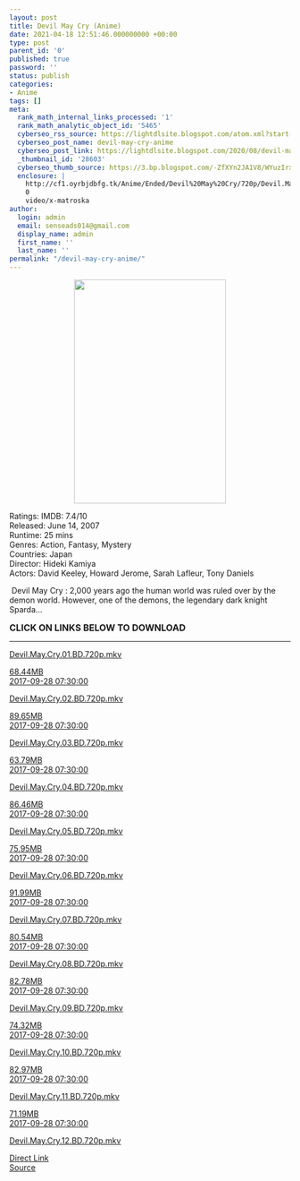 ```yaml
---
layout: post
title: Devil May Cry (Anime)
date: 2021-04-18 12:51:46.000000000 +00:00
type: post
parent_id: '0'
published: true
password: ''
status: publish
categories:
- Anime
tags: []
meta:
  rank_math_internal_links_processed: '1'
  rank_math_analytic_object_id: '5465'
  cyberseo_rss_source: https://lightdlsite.blogspot.com/atom.xml?start-index=1
  cyberseo_post_name: devil-may-cry-anime
  cyberseo_post_link: https://lightdlsite.blogspot.com/2020/08/devil-may-cry-anime.html
  _thumbnail_id: '28603'
  cyberseo_thumb_source: https://3.bp.blogspot.com/-ZfXYn2JA1V8/WYuzIrxlZOI/AAAAAAAAACM/dwzho7gaCSYPWwE9yejtlaXMaKB0PMFFgCLcBGAs/s400/Devil-May-Cry.jpg
  enclosure: |
    http://cf1.oyrbjdbfg.tk/Anime/Ended/Devil%20May%20Cry/720p/Devil.May.Cry.12.BD.720p.AnimDL.ir.mkv
    0
    video/x-matroska
author:
  login: admin
  email: senseads014@gmail.com
  display_name: admin
  first_name: ''
  last_name: ''
permalink: "/devil-may-cry-anime/"
---
```

<div class="separator" style="clear: both; text-align: center;">
<a href="https://3.bp.blogspot.com/-ZfXYn2JA1V8/WYuzIrxlZOI/AAAAAAAAACM/dwzho7gaCSYPWwE9yejtlaXMaKB0PMFFgCLcBGAs/s1600/Devil-May-Cry.jpg" style="margin-left: 1em; margin-right: 1em;"><img border="0" data-original-height="294" data-original-width="200" height="400" src="{{ site.baseurl }}/assets/2021/04/Devil-May-Cry.jpg" width="272" /></a></div>
<p>
Ratings: IMDB: 7.4/10<br />
Released: June 14, 2007<br />
Runtime: 25 mins<br />
Genres: Action, Fantasy, Mystery<br />
Countries: Japan<br />
Director: Hideki Kamiya<br />
Actors: David Keeley, Howard Jerome, Sarah Lafleur, Tony Daniels
<p>&nbsp;Devil May Cry : 2,000 years ago the human world was ruled over by the demon world. However, one of the demons, the legendary dark knight Sparda...</p>
<p><span style="font-size: 16px;"><b>CLICK ON LINKS BELOW TO DOWNLOAD</b></span><br />
</p>
<hr />
<a class="flex flex-col items-center rounded-lg font-mono group hover:bg-gray-200 hover:shadow" href="http://cf1.oyrbjdbfg.tk/Anime/Ended/Devil%20May%20Cry/720p/Devil.May.Cry.01.BD.720p.AnimDL.ir.mkv"></p>
<div class="flex-1 truncate">
Devil.May.Cry.01.BD.720p.mkv </div>
<p></a><a class="flex flex-col items-center rounded-lg font-mono group hover:bg-gray-200 hover:shadow" href="http://cf1.oyrbjdbfg.tk/Anime/Ended/Devil%20May%20Cry/720p/Devil.May.Cry.01.BD.720p.AnimDL.ir.mkv">
<div class="flex justify-between items-center p-4 w-full">
<div class="hidden whitespace-no-wrap text-right mx-2 w-1/6 sm:block">
68.44MB </div>
<div class="hidden whitespace-no-wrap text-right truncate ml-2 w-1/4 sm:block">
2017-09-28 07:30:00 </div>
</div>
<p></a> <a class="flex flex-col items-center rounded-lg font-mono group hover:bg-gray-200 hover:shadow" href="http://cf1.oyrbjdbfg.tk/Anime/Ended/Devil%20May%20Cry/720p/Devil.May.Cry.02.BD.720p.AnimDL.ir.mkv">
<div class="flex justify-between items-center p-4 w-full">
<div class="flex-1 truncate">
Devil.May.Cry.02.BD.720p.mkv </div>
</div>
<p></a><a class="flex flex-col items-center rounded-lg font-mono group hover:bg-gray-200 hover:shadow" href="http://cf1.oyrbjdbfg.tk/Anime/Ended/Devil%20May%20Cry/720p/Devil.May.Cry.02.BD.720p.AnimDL.ir.mkv">
<div class="flex justify-between items-center p-4 w-full">
<div class="hidden whitespace-no-wrap text-right mx-2 w-1/6 sm:block">
89.65MB </div>
<div class="hidden whitespace-no-wrap text-right truncate ml-2 w-1/4 sm:block">
2017-09-28 07:30:00 </div>
</div>
<p></a> <a class="flex flex-col items-center rounded-lg font-mono group hover:bg-gray-200 hover:shadow" href="http://cf1.oyrbjdbfg.tk/Anime/Ended/Devil%20May%20Cry/720p/Devil.May.Cry.03.BD.720p.AnimDL.ir.mkv">
<div class="flex justify-between items-center p-4 w-full">
<div class="flex-1 truncate">
Devil.May.Cry.03.BD.720p.mkv </div>
</div>
<p></a><a class="flex flex-col items-center rounded-lg font-mono group hover:bg-gray-200 hover:shadow" href="http://cf1.oyrbjdbfg.tk/Anime/Ended/Devil%20May%20Cry/720p/Devil.May.Cry.03.BD.720p.AnimDL.ir.mkv">
<div class="flex justify-between items-center p-4 w-full">
<div class="hidden whitespace-no-wrap text-right mx-2 w-1/6 sm:block">
63.79MB </div>
<div class="hidden whitespace-no-wrap text-right truncate ml-2 w-1/4 sm:block">
2017-09-28 07:30:00 </div>
</div>
<p></a> <a class="flex flex-col items-center rounded-lg font-mono group hover:bg-gray-200 hover:shadow" href="http://cf1.oyrbjdbfg.tk/Anime/Ended/Devil%20May%20Cry/720p/Devil.May.Cry.04.BD.720p.AnimDL.ir.mkv">
<div class="flex justify-between items-center p-4 w-full">
<div class="flex-1 truncate">
Devil.May.Cry.04.BD.720p.mkv </div>
</div>
<p></a><a class="flex flex-col items-center rounded-lg font-mono group hover:bg-gray-200 hover:shadow" href="http://cf1.oyrbjdbfg.tk/Anime/Ended/Devil%20May%20Cry/720p/Devil.May.Cry.04.BD.720p.AnimDL.ir.mkv">
<div class="flex justify-between items-center p-4 w-full">
<div class="hidden whitespace-no-wrap text-right mx-2 w-1/6 sm:block">
86.46MB </div>
<div class="hidden whitespace-no-wrap text-right truncate ml-2 w-1/4 sm:block">
2017-09-28 07:30:00 </div>
</div>
<p></a> <a class="flex flex-col items-center rounded-lg font-mono group hover:bg-gray-200 hover:shadow" href="http://cf1.oyrbjdbfg.tk/Anime/Ended/Devil%20May%20Cry/720p/Devil.May.Cry.05.BD.720p.AnimDL.ir.mkv">
<div class="flex justify-between items-center p-4 w-full">
<div class="flex-1 truncate">
Devil.May.Cry.05.BD.720p.mkv </div>
</div>
<p></a><a class="flex flex-col items-center rounded-lg font-mono group hover:bg-gray-200 hover:shadow" href="http://cf1.oyrbjdbfg.tk/Anime/Ended/Devil%20May%20Cry/720p/Devil.May.Cry.05.BD.720p.AnimDL.ir.mkv">
<div class="flex justify-between items-center p-4 w-full">
<div class="hidden whitespace-no-wrap text-right mx-2 w-1/6 sm:block">
75.95MB </div>
<div class="hidden whitespace-no-wrap text-right truncate ml-2 w-1/4 sm:block">
2017-09-28 07:30:00 </div>
</div>
<p></a> <a class="flex flex-col items-center rounded-lg font-mono group hover:bg-gray-200 hover:shadow" href="http://cf1.oyrbjdbfg.tk/Anime/Ended/Devil%20May%20Cry/720p/Devil.May.Cry.06.BD.720p.AnimDL.ir.mkv">
<div class="flex justify-between items-center p-4 w-full">
<div class="flex-1 truncate">
Devil.May.Cry.06.BD.720p.mkv </div>
</div>
<p></a><a class="flex flex-col items-center rounded-lg font-mono group hover:bg-gray-200 hover:shadow" href="http://cf1.oyrbjdbfg.tk/Anime/Ended/Devil%20May%20Cry/720p/Devil.May.Cry.06.BD.720p.AnimDL.ir.mkv">
<div class="flex justify-between items-center p-4 w-full">
<div class="hidden whitespace-no-wrap text-right mx-2 w-1/6 sm:block">
91.99MB </div>
<div class="hidden whitespace-no-wrap text-right truncate ml-2 w-1/4 sm:block">
2017-09-28 07:30:00 </div>
</div>
<p></a> <a class="flex flex-col items-center rounded-lg font-mono group hover:bg-gray-200 hover:shadow" href="http://cf1.oyrbjdbfg.tk/Anime/Ended/Devil%20May%20Cry/720p/Devil.May.Cry.07.BD.720p.AnimDL.ir.mkv">
<div class="flex justify-between items-center p-4 w-full">
<div class="flex-1 truncate">
Devil.May.Cry.07.BD.720p.mkv </div>
</div>
<p></a><a class="flex flex-col items-center rounded-lg font-mono group hover:bg-gray-200 hover:shadow" href="http://cf1.oyrbjdbfg.tk/Anime/Ended/Devil%20May%20Cry/720p/Devil.May.Cry.07.BD.720p.AnimDL.ir.mkv">
<div class="flex justify-between items-center p-4 w-full">
<div class="hidden whitespace-no-wrap text-right mx-2 w-1/6 sm:block">
80.54MB </div>
<div class="hidden whitespace-no-wrap text-right truncate ml-2 w-1/4 sm:block">
2017-09-28 07:30:00 </div>
</div>
<p></a> <a class="flex flex-col items-center rounded-lg font-mono group hover:bg-gray-200 hover:shadow" href="http://cf1.oyrbjdbfg.tk/Anime/Ended/Devil%20May%20Cry/720p/Devil.May.Cry.08.BD.720p.AnimDL.ir.mkv">
<div class="flex justify-between items-center p-4 w-full">
<div class="flex-1 truncate">
Devil.May.Cry.08.BD.720p.mkv </div>
</div>
<p></a><a class="flex flex-col items-center rounded-lg font-mono group hover:bg-gray-200 hover:shadow" href="http://cf1.oyrbjdbfg.tk/Anime/Ended/Devil%20May%20Cry/720p/Devil.May.Cry.08.BD.720p.AnimDL.ir.mkv">
<div class="flex justify-between items-center p-4 w-full">
<div class="hidden whitespace-no-wrap text-right mx-2 w-1/6 sm:block">
82.78MB </div>
<div class="hidden whitespace-no-wrap text-right truncate ml-2 w-1/4 sm:block">
2017-09-28 07:30:00 </div>
</div>
<p></a> <a class="flex flex-col items-center rounded-lg font-mono group hover:bg-gray-200 hover:shadow" href="http://cf1.oyrbjdbfg.tk/Anime/Ended/Devil%20May%20Cry/720p/Devil.May.Cry.09.BD.720p.AnimDL.ir.mkv">
<div class="flex justify-between items-center p-4 w-full">
<div class="flex-1 truncate">
Devil.May.Cry.09.BD.720p.mkv </div>
</div>
<p></a><a class="flex flex-col items-center rounded-lg font-mono group hover:bg-gray-200 hover:shadow" href="http://cf1.oyrbjdbfg.tk/Anime/Ended/Devil%20May%20Cry/720p/Devil.May.Cry.09.BD.720p.AnimDL.ir.mkv">
<div class="flex justify-between items-center p-4 w-full">
<div class="hidden whitespace-no-wrap text-right mx-2 w-1/6 sm:block">
74.32MB </div>
<div class="hidden whitespace-no-wrap text-right truncate ml-2 w-1/4 sm:block">
2017-09-28 07:30:00 </div>
</div>
<p></a> <a class="flex flex-col items-center rounded-lg font-mono group hover:bg-gray-200 hover:shadow" href="http://cf1.oyrbjdbfg.tk/Anime/Ended/Devil%20May%20Cry/720p/Devil.May.Cry.10.BD.720p.AnimDL.ir.mkv">
<div class="flex justify-between items-center p-4 w-full">
<div class="flex-1 truncate">
Devil.May.Cry.10.BD.720p.mkv </div>
</div>
<p></a><a class="flex flex-col items-center rounded-lg font-mono group hover:bg-gray-200 hover:shadow" href="http://cf1.oyrbjdbfg.tk/Anime/Ended/Devil%20May%20Cry/720p/Devil.May.Cry.10.BD.720p.AnimDL.ir.mkv">
<div class="flex justify-between items-center p-4 w-full">
<div class="hidden whitespace-no-wrap text-right mx-2 w-1/6 sm:block">
82.97MB </div>
<div class="hidden whitespace-no-wrap text-right truncate ml-2 w-1/4 sm:block">
2017-09-28 07:30:00 </div>
</div>
<p></a> <a class="flex flex-col items-center rounded-lg font-mono group hover:bg-gray-200 hover:shadow" href="http://cf1.oyrbjdbfg.tk/Anime/Ended/Devil%20May%20Cry/720p/Devil.May.Cry.11.BD.720p.AnimDL.ir.mkv">
<div class="flex justify-between items-center p-4 w-full">
<div class="flex-1 truncate">
Devil.May.Cry.11.BD.720p.mkv </div>
</div>
<p></a><a class="flex flex-col items-center rounded-lg font-mono group hover:bg-gray-200 hover:shadow" href="http://cf1.oyrbjdbfg.tk/Anime/Ended/Devil%20May%20Cry/720p/Devil.May.Cry.11.BD.720p.AnimDL.ir.mkv">
<div class="flex justify-between items-center p-4 w-full">
<div class="hidden whitespace-no-wrap text-right mx-2 w-1/6 sm:block">
71.19MB </div>
<div class="hidden whitespace-no-wrap text-right truncate ml-2 w-1/4 sm:block">
2017-09-28 07:30:00 </div>
</div>
<p></a> <a class="flex flex-col items-center rounded-lg font-mono group hover:bg-gray-200 hover:shadow" href="http://cf1.oyrbjdbfg.tk/Anime/Ended/Devil%20May%20Cry/720p/Devil.May.Cry.12.BD.720p.AnimDL.ir.mkv">
<div class="flex justify-between items-center p-4 w-full">
<div class="flex-1 truncate">
Devil.May.Cry.12.BD.720p.mkv </div>
</div>
<p></a>
<link rel="stylesheet" href="https://cdnjs.cloudflare.com/ajax/libs/font-awesome/4.7.0/css/font-awesome.min.css" />
<div class="divbtn"> <a href="https://handymansurrender.com/fihup8buzv?key=94550f7ce39444073321dde3b8782f97" class="btn"><i class="fa fa-download"></i> Direct Link</a> <br /><a href="https://lightdlsite.blogspot.com/2020/08/devil-may-cry-anime.html">Source</a> </div>
